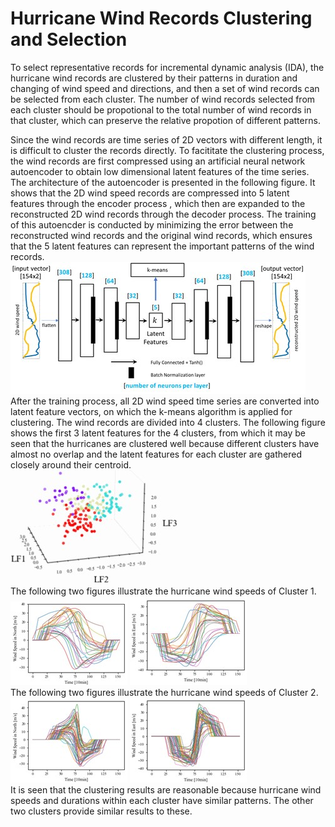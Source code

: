# Hurricane Wind Records Clustering and Selection
To select representative records for incremental dynamic analysis (IDA), the hurricane wind records are clustered by their patterns in duration and changing of wind speed and directions, and then a set of wind records can be selected from each cluster. The number of wind records selected from each cluster should be propotional to the total number of wind records in that cluster, which can preserve the relative propotion of different patterns.  

Since the wind records are time series of 2D vectors with different length, it is difficult to cluster the records directly. To facititate the clustering process, the wind records are first compressed using an artificial neural network autoencoder to obtain low dimensional latent features of the time series. The architecture of the autoencoder is presented in the following figure. It shows that the 2D wind speed records are compressed into 5 latent features through the encoder process , which then are expanded to the reconstructed 2D wind records through the decoder process. The training of this autoencder is conducted by minimizing the error between the reconstructed wind records and the original wind records, which ensures that the 5 latent features can represent the important patterns of the wind records.  
![Alt text](/assets/Figure1.jpg)  
After the training process, all 2D wind speed time series are converted into latent feature vectors, on which the k-means algorithm is applied for clustering. The wind records are divided into 4 clusters. The following figure shows the first 3 latent features for the 4 clusters, from which it may be seen that the hurricanes are clustered well because different clusters have almost no overlap and the latent features for each cluster are gathered closely around their centroid.  
![Alt text](/assets/Figure2.jpg)  
The following two figures illustrate the hurricane wind speeds of Cluster 1.  
![Alt text](/assets/Figure3.jpg)
![Alt text](/assets/Figure4.jpg)  
The following two figures illustrate the hurricane wind speeds of Cluster 2.  
![Alt text](/assets/Figure5.jpg)
![Alt text](/assets/Figure6.jpg)  
It is seen that the clustering results are reasonable because hurricane wind speeds and durations within each cluster have similar patterns. The other two clusters provide similar results to these.